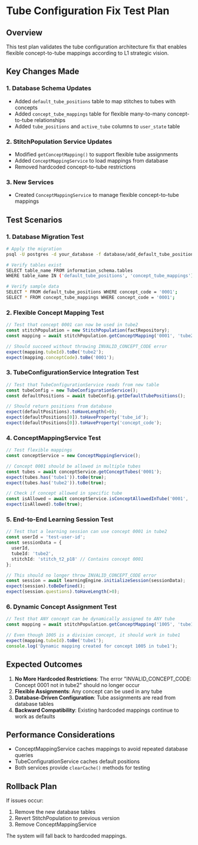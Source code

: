# Tube Configuration Fix Test Plan

## Overview
This test plan validates the tube configuration architecture fix that enables flexible concept-to-tube mappings according to L1 strategic vision.

## Key Changes Made

### 1. Database Schema Updates
- Added `default_tube_positions` table to map stitches to tubes with concepts
- Added `concept_tube_mappings` table for flexible many-to-many concept-to-tube relationships
- Added `tube_positions` and `active_tube` columns to `user_state` table

### 2. StitchPopulation Service Updates
- Modified `getConceptMapping()` to support flexible tube assignments
- Added `ConceptMappingService` to load mappings from database
- Removed hardcoded concept-to-tube restrictions

### 3. New Services
- Created `ConceptMappingService` to manage flexible concept-to-tube mappings

## Test Scenarios

### 1. Database Migration Test
```bash
# Apply the migration
psql -U postgres -d your_database -f database/add_default_tube_positions.sql

# Verify tables exist
SELECT table_name FROM information_schema.tables 
WHERE table_name IN ('default_tube_positions', 'concept_tube_mappings');

# Verify sample data
SELECT * FROM default_tube_positions WHERE concept_code = '0001';
SELECT * FROM concept_tube_mappings WHERE concept_code = '0001';
```

### 2. Flexible Concept Mapping Test
```typescript
// Test that concept 0001 can now be used in tube2
const stitchPopulation = new StitchPopulation(factRepository);
const mapping = await stitchPopulation.getConceptMapping('0001', 'tube2');

// Should succeed without throwing INVALID_CONCEPT_CODE error
expect(mapping.tubeId).toBe('tube2');
expect(mapping.conceptCode).toBe('0001');
```

### 3. TubeConfigurationService Integration Test
```typescript
// Test that TubeConfigurationService reads from new table
const tubeConfig = new TubeConfigurationService();
const defaultPositions = await tubeConfig.getDefaultTubePositions();

// Should return positions from database
expect(defaultPositions).toHaveLength(>0);
expect(defaultPositions[0]).toHaveProperty('tube_id');
expect(defaultPositions[0]).toHaveProperty('concept_code');
```

### 4. ConceptMappingService Test
```typescript
// Test flexible mappings
const conceptService = new ConceptMappingService();

// Concept 0001 should be allowed in multiple tubes
const tubes = await conceptService.getConceptTubes('0001');
expect(tubes.has('tube1')).toBe(true);
expect(tubes.has('tube2')).toBe(true);

// Check if concept allowed in specific tube
const isAllowed = await conceptService.isConceptAllowedInTube('0001', 'tube2');
expect(isAllowed).toBe(true);
```

### 5. End-to-End Learning Session Test
```typescript
// Test that a learning session can use concept 0001 in tube2
const userId = 'test-user-id';
const sessionData = {
  userId,
  tubeId: 'tube2',
  stitchId: 'stitch_t2_p18' // Contains concept 0001
};

// This should no longer throw INVALID_CONCEPT_CODE error
const session = await learningEngine.initializeSession(sessionData);
expect(session).toBeDefined();
expect(session.questions).toHaveLength(>0);
```

### 6. Dynamic Concept Assignment Test
```typescript
// Test that ANY concept can be dynamically assigned to ANY tube
const mapping = await stitchPopulation.getConceptMapping('1005', 'tube1');

// Even though 1005 is a division concept, it should work in tube1
expect(mapping.tubeId).toBe('tube1');
console.log('Dynamic mapping created for concept 1005 in tube1');
```

## Expected Outcomes

1. **No More Hardcoded Restrictions**: The error "INVALID_CONCEPT_CODE: Concept 0001 not in tube2" should no longer occur
2. **Flexible Assignments**: Any concept can be used in any tube
3. **Database-Driven Configuration**: Tube assignments are read from database tables
4. **Backward Compatibility**: Existing hardcoded mappings continue to work as defaults

## Performance Considerations

- ConceptMappingService caches mappings to avoid repeated database queries
- TubeConfigurationService caches default positions
- Both services provide `clearCache()` methods for testing

## Rollback Plan

If issues occur:
1. Remove the new database tables
2. Revert StitchPopulation to previous version
3. Remove ConceptMappingService

The system will fall back to hardcoded mappings.
